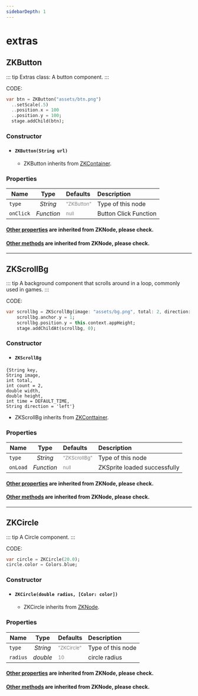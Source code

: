 ```yaml
---
sidebarDepth: 1
---
```


# extras

## ZKButton

::: tip
Extras class: A button component.
:::

CODE:

```dart
var btn = ZKButton("assets/btn.png")
  ..setScale(.5)
  ..position.x = 100
  ..position.y = 100;
  stage.addChild(btn);
```

### Constructor

* #### `ZKButton(String url)` 
  - ZKButton inherits from [ZKContainer](/api/node.html#zkcontainer).

### Properties
| Name          | Type     |  Defaults  |  Description  |
| --------      | :-----:  | :---- | :---- |
| `type`        | *String* | <font color=gray size=2>"ZKButton"</font> | Type of this node |
| `onClick`     | *Function* | <font color=gray size=2>null</font> | Button Click Function |

#### [Other properties](#zknode-prop) are inherited from ZKNode, please check.

#### [Other methods](#zknode-methods) are inherited from ZKNode, please check.

---

## ZKScrollBg

::: tip
A background component that scrolls around in a loop, commonly used in games.
:::

CODE:

```dart
var scrollbg = ZKScrollBg(image: "assets/bg.png", total: 2, direction: "left", time: 30 * 1000);
    scrollbg.anchor.y = 1;
    scrollbg.position.y = this.context.appHeight;
    stage.addChildAt(scrollbg, 0);
```

### Constructor

* #### `ZKScrollBg`
```
{String key,
String image,
int total,
int count = 2,
double width,
double height,
int time = DEFAULT_TIME,
String direction = 'left'}
``` 
  - ZKScrollBg inherits from [ZKConttainer](/api/node.html#zkcontainer).

### Properties
| Name          | Type     |  Defaults  |  Description  |
| --------      | :-----:  | :---- | :---- |
| `type`        | *String* | <font color=gray size=2>"ZKScrollBg"</font> | Type of this node |
| `onLoad`      | *Function* | <font color=gray size=2>null</font> | ZKSprite loaded successfully |

#### [Other properties](#zknode-prop) are inherited from ZKNode, please check.

#### [Other methods](#zknode-methods) are inherited from ZKNode, please check.

---

## ZKCircle

::: tip
A Circle component.
:::

CODE:

```dart
var circle = ZKCircle(20.0);
circle.color = Colors.blue;
```

### Constructor

* #### `ZKCircle(double radius, [Color: color])`
  - ZKCircle inherits from [ZKNode](/api/node.html#zknode).

### Properties
| Name          | Type     |  Defaults  |  Description  |
| --------      | :-----:  | :---- | :---- |
| `type`        | *String* | <font color=gray size=2>"ZKCircle"</font> | Type of this node |
| `radius`      | *double* | <font color=gray size=2>10</font> | circle radius |

#### [Other properties](#zknode-prop) are inherited from ZKNode, please check.

#### [Other methods](#zknode-methods) are inherited from ZKNode, please check.




